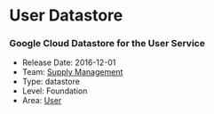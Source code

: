 # User Datastore
### Google Cloud Datastore for the User Service
* Release Date: 2016-12-01
* Team: [Supply Management](../teams/supply.md)
* Type: datastore
* Level: Foundation
* Area: [User](../areas/user.png)
